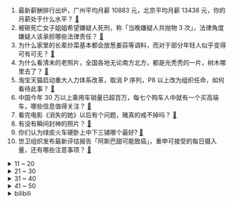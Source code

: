 1. 最新薪酬排行出炉，广州平均月薪 10883 元，北京平均月薪 13438 元，你的月薪处于什么水平？ [:link:](https://www.zhihu.com/question/611878141)
2. 被砸死亡女子姐姐希望嫌疑人死刑，称「当晚嫌疑人共抛物 3 次」，法律角度嫌疑人该承担哪些法律责任？ [:link:](https://www.zhihu.com/question/611931483)
3. 为什么家里的长辈炒菜基本都会放葱姜蒜等调料，而对于部分年轻人似乎变得可有可无？ [:link:](https://www.zhihu.com/question/605464337)
4. 为什么看清末的老照片，全国各地无论南方北方，都是光秃秃的一片，树木哪里去了？ [:link:](https://www.zhihu.com/question/63942060)
5. 淘宝天猫启动重大人力体系改革，取消 P 序列，P8 以上改为组织任命，如何看待此事？ [:link:](https://www.zhihu.com/question/611910170)
6. 中国今年 30 万以上乘用车销量已超百万，每七个购车人中就有一个买高端车，哪些信息值得关注？ [:link:](https://www.zhihu.com/question/611898023)
7. 看完电影《消失的她》以后有个问题，赌真的戒不掉吗？ [:link:](https://www.zhihu.com/question/611260933)
8. 有没有瞬间封神的照片？ [:link:](https://www.zhihu.com/question/611743044)
9. 你们认为绿皮火车硬卧上中下三铺哪个最好? [:link:](https://www.zhihu.com/question/607913332)
10. 世卫组织发布最新评估报告「阿斯巴甜可能致癌」，重申可接受的每日摄入量，还有哪些注意事项？ [:link:](https://www.zhihu.com/question/612040757)
<details>
<summary>11 ~ 20</summary>

11. 德国政府通过首个所谓「全面中国战略」，我使馆对此表明立场，该战略诉求是什么？哪些信息值得关注？ [:link:](https://www.zhihu.com/question/611973175)
12. 外交部回应「中国围绕台湾岛举行军事演习是否在向北约传递信号」，哪些信息值得关注？ [:link:](https://www.zhihu.com/question/611908097)
13. 亚足联官方开启亚洲杯历史最佳阵容评选：孙兴慜领衔，范志毅、郑智、邵佳一入围，你认为谁有资格入选呢？ [:link:](https://www.zhihu.com/question/611725620)
14. 国际数学奥赛中国队总分五连冠，六名中国队成员全员摘金，如何评价此次比赛，本赛事难度如何？ [:link:](https://www.zhihu.com/question/611861098)
15. 中纪委通报成都怡心广场移栽玉米苗「形式主义」事件，多名相关责任人受到处理，如何看待此事？ [:link:](https://www.zhihu.com/question/611684708)
16. 商务部等 16 部门发布方案称「鼓励高校毕业生创办家政企业」，如何看待本方案，对就业会有哪些作用？ [:link:](https://www.zhihu.com/question/611916209)
17. 如何评价2023年上半年中国汽车销量？ [:link:](https://www.zhihu.com/question/611481085)
18. 喜欢户外跑，但是最近老是碰到下雨天，该如何解决？ [:link:](https://www.zhihu.com/question/610042264)
19. 网传昆明一地「强制婚检」，民政局回应「县妇幼要求配合动员确保婚检率」，真实情况如何？ [:link:](https://www.zhihu.com/question/611878985)
20. 为什么微软做手机不成功？ [:link:](https://www.zhihu.com/question/589837109)
</details>
<details>
<summary>21 ~ 30</summary>

21. 2023 LPL 夏季赛 OMG 2:1 击败 EDG，如何评价这场比赛？ [:link:](https://www.zhihu.com/question/611953136)
22. 网友称三亚一免税城女士手表比市面贵一半，官方称「已退货退款」，如何看待此事？ [:link:](https://www.zhihu.com/question/611342533)
23. 工科教育被指纸上谈兵，「苦学四年企业没法用」成为尴尬现实，我国的工科教育发展如何，可从哪些方面完善？ [:link:](https://www.zhihu.com/question/611861799)
24. 《长安三万里》评分上涨至 8.2，知乎推荐度 83%，票房破 3 亿，如何评价这一成绩？ [:link:](https://www.zhihu.com/question/611296005)
25. 网传广汽三菱发全员信宣布「公司于6月份正式进入临时停产阶段」，并公布员工安置方案，哪些信息值得关注？ [:link:](https://www.zhihu.com/question/611879770)
26. 泽连斯基抱怨「入约」无实际进展，峰会上拒绝与北约秘书长握手，英国防大臣提醒他应心怀感激，如何看待此事？ [:link:](https://www.zhihu.com/question/611856980)
27. 人可以极简主义到什么程度？ [:link:](https://www.zhihu.com/question/313020218)
28. 一个只能学会光亮术的魔法世界中，人类在发展的途中是否会抛弃魔法这项能力？ [:link:](https://www.zhihu.com/question/609439757)
29. 一个人吃饭学习去图书馆什么很丢人吗？我应该怎么做才不会觉得孤单？ [:link:](https://www.zhihu.com/question/605354771)
30. 《红楼梦》中柳湘莲真的是因为尤三姐自刎后悔莫及才出家的吗？ [:link:](https://www.zhihu.com/question/496836703)
</details>
<details>
<summary>31 ~ 40</summary>

31. 想去云南吃菌子，去哪个城市？ [:link:](https://www.zhihu.com/question/611178299)
32. 足球史上哪只球队实力很强，却被后世多数球迷遗忘？ [:link:](https://www.zhihu.com/question/582607347)
33. 小白入坑摄影，第一台相机该买全新还是二手？ [:link:](https://www.zhihu.com/question/611326099)
34. 如何看待颜宁在博士生推免面试提问，没一个“眼前一亮”？ [:link:](https://www.zhihu.com/question/611609844)
35. 报告显示大学毕业生就业重心继续下沉，「回到县城」成为新选择，为什么大城市正在对高校毕业生失去吸引力？ [:link:](https://www.zhihu.com/question/611892826)
36. 如何评价 2023 年苹果返校季活动，怎么买最划算？ [:link:](https://www.zhihu.com/question/611873078)
37. 你是因为宠物长相可爱所以才爱它的吗? [:link:](https://www.zhihu.com/question/609085095)
38. 什么道理让你受益终生? [:link:](https://www.zhihu.com/question/604851213)
39. 跑步时用沙袋绑腿有哪些作用？ [:link:](https://www.zhihu.com/question/609793857)
40. 电竞还是投资风口吗？未来有哪些值得关注的方向？ [:link:](https://www.zhihu.com/question/611889722)
</details>
<details>
<summary>41 ~ 50</summary>

41. 为什么很少看到有人溜猫？ [:link:](https://www.zhihu.com/question/543548728)
42. 石家庄举办「摇滚之城」音乐演出季，将不定期安排摇滚乐手乘公交，打造中国「摇滚之城」，如何看待这一举措？ [:link:](https://www.zhihu.com/question/611915568)
43. 如何看待户外运动真人秀《出发！趣野吧》，有给到你哪些不一样的亮点？ [:link:](https://www.zhihu.com/question/611767846)
44. 王者里面为什么不出个可以打五个位置的英雄？ [:link:](https://www.zhihu.com/question/611308128)
45. 女子买 69 平公寓 37 平是公摊，售楼部回应称符合国家规定，这一作法合理合法吗？对此如何评价？ [:link:](https://www.zhihu.com/question/611990578)
46. 我国超低轨通遥一体卫星星座正式启动建设，有何重要意义？ [:link:](https://www.zhihu.com/question/611879918)
47. 马斯克宣布人工智能公司 xAI 正式成立，旨在「了解宇宙的真实本质」，对人工智能领域发展有哪些影响？ [:link:](https://www.zhihu.com/question/611850086)
48. 欧洲议会通过《芯片法案》，这意味着什么？将对相关产业带来哪些影响？ [:link:](https://www.zhihu.com/question/611813227)
49. 这算是男朋友提供了情绪价值吗，还是我要求太多了？ [:link:](https://www.zhihu.com/question/610790036)
50. 中国科学家发现液氮温区镍氧化物超导体，这将对解决高温超导机理难题发挥什么作用？ [:link:](https://www.zhihu.com/question/611874208)
</details><details>
<summary>bilibili</summary>

</details>